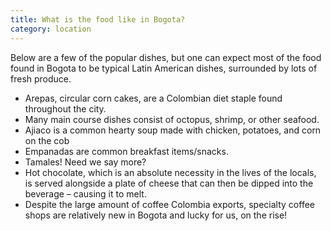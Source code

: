 ```yaml
---
title: What is the food like in Bogota?
category: location
---
```

Below are a few of the popular dishes, but one can expect most of the food found in Bogota to be typical Latin American dishes, surrounded by lots of fresh produce.

* Arepas, circular corn cakes, are a Colombian diet staple found throughout the city.
* Many main course dishes consist of octopus, shrimp, or other seafood.
* Ajiaco is a common hearty soup made with chicken, potatoes, and corn on the cob
* Empanadas are common breakfast items/snacks.
* Tamales! Need we say more?
* Hot chocolate, which is an absolute necessity in the lives of the locals, is served alongside a plate of cheese that can then be dipped into the beverage – causing it to melt.
* Despite the large amount of coffee Colombia exports, specialty coffee shops are relatively new in Bogota and lucky for us, on the rise!